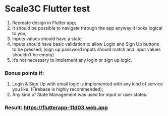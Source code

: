 # Scale3C Flutter test #

1. Recreate design in Flutter app; 
2. It should be possible to navigate through the app anyway it looks logical to you;
3. Inputs values should have a state. 
4. Inputs should have basic validation to allow Login and Sign Up buttons to be pressed; (sign up password inputs should match and input values shouldn’t be empty) 
5. It’s not necessary to implement any login or sign up logic. 

### Bonus points if: ### 
 1. Login & Sign Up with email logic is implemented with any kind of service you like. (Firebase is highly recommended); 
2. Any kind of State Management was used for input or user states.

### Result: https://flutterapp-11d03.web.app ###